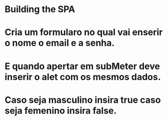 # Building the SPA

# Cria um formularo no qual vai enserir o nome o email e a senha.

# E quando apertar em subMeter deve inserir o alet com os mesmos dados.

# Caso seja masculino insira true caso seja femenino insira false.
